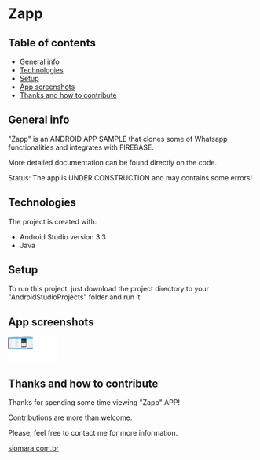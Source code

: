 # Zapp


## Table of contents
* [General info](#general-info)
* [Technologies](#technologies)
* [Setup](#setup)
* [App screenshots](#app-screenshots)
* [Thanks and how to contribute](#thanks-and-how-to-contribute)


## General info
"Zapp" is an ANDROID APP SAMPLE that clones some of Whatsapp functionalities and integrates with FIREBASE.

More detailed documentation can be found directly on the code.

Status: The app is UNDER CONSTRUCTION and may contains some errors!


## Technologies
The project is created with:
* Android Studio version 3.3
* Java


## Setup
To run this project, just download the project directory to your "AndroidStudioProjects" folder and run it.


## App screenshots
<kbd><img src="https://github.com/siomarapantarotto/readme-screenshots/blob/master/Zapp/zapp_firebase_add_contact.png" width="100" height="50"></kbd>


## Thanks and how to contribute
Thanks for spending some time viewing "Zapp" APP!

Contributions are more than welcome.

Please, feel free to contact me for more information.

[siomara.com.br](http://www.siomara.com.br)
